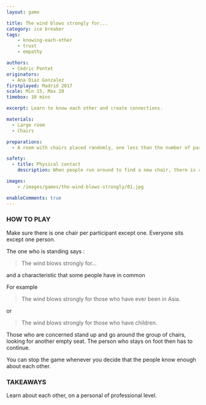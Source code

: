 ```yaml
---
layout: game

title: The wind blows strongly for...
category: ice breaker
tags:
    - knowing-each-other
    - trust
    - empathy

authors: 
  - Cédric Pontet
originators: 
  - Ana Diaz Gonzalez
firstplayed: Madrid 2017
scale: Min 15, Max 20
timebox: 10 mins

excerpt: Learn to know each other and create connections. 

materials:
  - Large room
  - Chairs

preparations:
  - A room with chairs placed randomly, one less than the number of participants

safety:
  - title: Physical contact
    description: When people run around to find a new chair, there is a possibility of physical contact. Make sure there is enough room for everyone to stay safe.

images:
    - /images/games/the-wind-blows-strongly/01.jpg

enableComments: true
---
```


### HOW TO PLAY

Make sure there is one chair per participant except one.
Everyone sits except one person. 

The one who is standing says :
> The wind blows strongly for...

and a characteristic that some people have in common

For example 
> The wind blows strongly for those who have ever been in Asia.

or

> The wind blows strongly for those who have children.


Those who are concerned stand up and go around the group of chairs, looking for another empty seat.
The person who stays on foot then has to continue.

You can stop the game whenever you decide that the people know enough about each other.

### TAKEAWAYS

Learn about each other, on a personal of professional level.